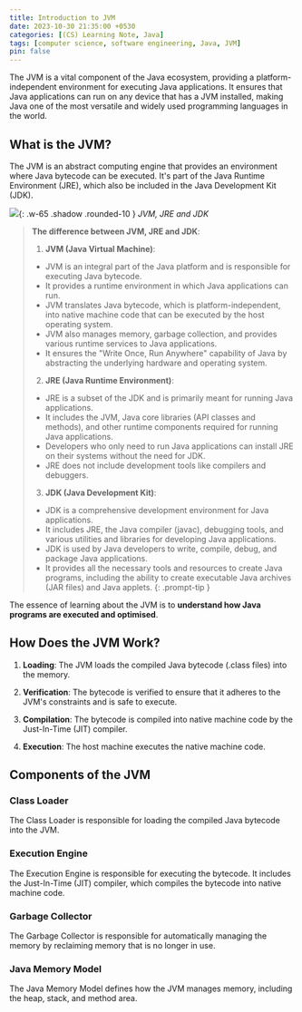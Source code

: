 ```yaml
---
title: Introduction to JVM
date: 2023-10-30 21:35:00 +0530
categories: [(CS) Learning Note, Java]
tags: [computer science, software engineering, Java, JVM]
pin: false
---
```



The JVM is a vital component of the Java ecosystem, providing a platform-independent environment for executing Java applications. It ensures that Java applications can run on any device that has a JVM installed, making Java one of the most versatile and widely used programming languages in the world.

## What is the JVM?

The JVM is an abstract computing engine that provides an environment where Java bytecode can be executed. It's part of the Java Runtime Environment (JRE), which also be included in the Java Development Kit (JDK).

![](https://i.postimg.cc/25Gg0mX0/jvm1.png){: .w-65 .shadow .rounded-10 }
_JVM, JRE and JDK_

>**The difference between JVM, JRE and JDK**:
>
>1. **JVM (Java Virtual Machine)**:
>  - JVM is an integral part of the Java platform and is responsible for executing Java bytecode.
>  - It provides a runtime environment in which Java applications can run.
>  - JVM translates Java bytecode, which is platform-independent, into native machine code that can be executed by the host operating system.
>  - JVM also manages memory, garbage collection, and provides various runtime services to Java applications.
>  - It ensures the "Write Once, Run Anywhere" capability of Java by abstracting the underlying hardware and operating system.
>
>2. **JRE (Java Runtime Environment)**:
>  - JRE is a subset of the JDK and is primarily meant for running Java applications.
>  - It includes the JVM, Java core libraries (API classes and methods), and other runtime components required for running Java applications.
>  - Developers who only need to run Java applications can install JRE on their systems without the need for JDK.
>  - JRE does not include development tools like compilers and debuggers.
>
>3. **JDK (Java Development Kit)**:
>  - JDK is a comprehensive development environment for Java applications.
>  - It includes JRE, the Java compiler (javac), debugging tools, and various utilities and libraries for developing Java applications.
>  - JDK is used by Java developers to write, compile, debug, and package Java applications.
>  - It provides all the necessary tools and resources to create Java programs, including the ability to create executable Java archives (JAR files) and Java applets.
{: .prompt-tip }

The essence of learning about the JVM is to **understand how Java programs are executed and optimised**.

## How Does the JVM Work?

1. **Loading**: The JVM loads the compiled Java bytecode (.class files) into the memory.

2. **Verification**: The bytecode is verified to ensure that it adheres to the JVM's constraints and is safe to execute.

3. **Compilation**: The bytecode is compiled into native machine code by the Just-In-Time (JIT) compiler.

4. **Execution**: The host machine executes the native machine code.

## Components of the JVM

### Class Loader

The Class Loader is responsible for loading the compiled Java bytecode into the JVM.

### Execution Engine

The Execution Engine is responsible for executing the bytecode. It includes the Just-In-Time (JIT) compiler, which compiles the bytecode into native machine code.

### Garbage Collector

The Garbage Collector is responsible for automatically managing the memory by reclaiming memory that is no longer in use.

### Java Memory Model

The Java Memory Model defines how the JVM manages memory, including the heap, stack, and method area.
